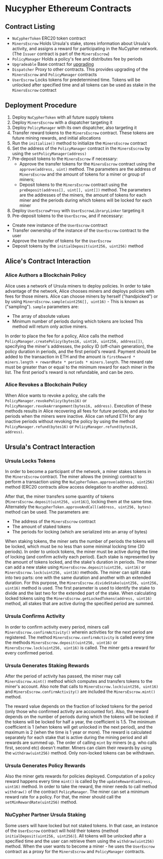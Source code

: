 # Nucypher Ethereum Contracts


## Contract Listing

* `NuCypherToken` ERC20 token contract
* `MinersEscrow` Holds Ursula's stake, stores information about Ursula's activity, and assigns a reward for participating in the NuCypher network. (The `Issuer` contract is part of the `MinersEscrow`)
* `PolicyManager` Holds a policy's fee and distributes fee by periods
* `Upgradeable` Base contract for [upgrading](upgradeable_proxy_contracts)
* `Dispatcher` Proxy to other contracts. This provides upgrading of the `MinersEscrow` and `PolicyManager` contracts
* `UserEscrow` Locks tokens for predetermined time. Tokens will be unlocked after specified time and all tokens can be used as stake in the `MinersEscrow` contract

## Deployment Procedure

1. Deploy `NuCypherToken` with all future supply tokens
2. Deploy `MinersEscrow` with a dispatcher targeting it
3. Deploy `PolicyManager` with its own dispatcher, also targeting it
4. Transfer reward tokens to the `MinersEscrow` contract. These tokens are future mining rewards, and initial allocations
5. Run the `initialize()` method to initialize the `MinersEscrow` contract
6. Set the address of the `PolicyManager` contract  in the `MinersEscrow` by using the `setPolicyManager(address)`
7. Pre-deposit tokens to the `MinersEscrow` if necessary:
	* Approve the transfer tokens for the `MinersEscrow` contract using the `approve(address, uint)` method. The parameters are the address of `MinersEscrow` and the amount of tokens for a miner or group of miners;
	* Deposit tokens to the `MinersEscrow` contract using the `preDeposit(address[], uint[], uint[])` method. The parameters are the addresses of the miners, the amount of tokens for each miner and the periods during which tokens will be locked for each miner
8. Deploy `UserEscrowProxy` with `UserEscrowLibraryLinker` targeting it
9. Pre-deposit tokens to the `UserEscrow`, and if necessary:

* Create new instance of the `UserEscrow` contract 
* Transfer ownership of the instance of the `UserEscrow` contract to the user
* Approve the transfer of tokens for the `UserEscrow`
* Deposit tokens by the `initialDeposit(uint256, uint256)` method

## Alice's Contract Interaction

### Alice Authors a Blockchain Policy

Alice uses a network of Ursula miners to deploy policies.
In order to take advantage of the network, Alice chooses miners and deploys policies with fees for those miners.
Alice can choose miners by herself ("handpicked") or by using `MinersEscrow.sample(uint256[], uint16)` - This is  known as ("sampling").
`sample` parameters are:
* The array of absolute values
* Minimum number of periods during which tokens are locked
This method will return only active miners.

In order to place the fee for a policy, Alice calls the method `PolicyManager.createPolicy(bytes16, uint16, uint256, address[])`,
specifying the miner's addresses, the policy ID (off-chain generation), the policy duration in periods, and the first period's reward.
Payment should be added to the transaction in ETH and the amount is `firstReward * miners.length + rewardRate * periods * miners.length`.
The reward rate must be greater than or equal to the minimum reward for each miner in the list. The first period's reward is not refundable, and can be zero.

### Alice Revokes a Blockchain Policy

When Alice wants to revoke a policy, she calls the `PolicyManager.revokePolicy(bytes16)` or `PolicyManager.revokeArrangement(bytes16, address)`.
Execution of these methods results in Alice recovering all fees for future periods, and also for periods when the miners were inactive.
Alice can refund ETH for any inactive periods without revoking the policy by using the method `PolicyManager.refund(bytes16)` or `PolicyManager.refund(bytes16, address)`.


## Ursula's Contract Interaction


### Ursula Locks Tokens

In order to become a participant of the network, a miner stakes tokens in the `MinersEscrow` contract.
The miner allows the (mining) contract to perform a transaction using the `NuCypherToken.approve(address, uint256)` method
(ERC20 contracts allow access delegation to another address).

After that, the miner transfers some quantity of tokens (`MinersEscrow.deposit(uint256, uint16)`), locking them at the same time.
Alternately the `NucypherToken.approveAndCall(address, uint256, bytes)` method can be used.
The parameters are:
* The address of the `MinersEscrow` contract
* The amount of staked tokens
* The periods for locking (which are serialized into an array of bytes)

When staking tokens, the miner sets the number of periods the tokens will be locked, which must be no less than some minimal locking time (30 periods).
In order to unlock tokens, the miner must be active during the time of locking (and confirm activity each period).
Each stake is represented by the amount of tokens locked, and the stake's duration in periods.
The miner can add a new stake using `MinersEscrow.deposit(uint256, uint16)` or `MinersEscrow.lock(uint256, uint16)` methods.
The miner can split stake into two parts: one with the same duration and another with an extended duration.
For this purpose, the `MinersEscrow.divideStake(uint256, uint256, uint16)` method is used.
The first parameter is used to identify the stake to divide and the last two for the extended part of the stake.
When calculating locked tokens using the `MinersEscrow.getLockedTokens(address, uint16)` method, all stakes that are active during the specified period are summed.


### Ursula Confirms Activity

In order to confirm activity every period, miners call `MinersEscrow.confirmActivity()` wherein activities for the next period are registered.
The method `MinersEscrow.confirmActivity` is called every time the methods `MinersEscrow.deposit(uint256, uint16)` or `MinersEscrow.lock(uint256, uint16)` is called.
The miner gets a reward for every confirmed period.

### Ursula Generates Staking Rewards
After the period of activity has passed, the miner may call `MinersEscrow.mint()` method which computes and transfers tokens to the miner's account.
Also note that calls to `MinersEscrow.lock(uint256, uint16)` and `MinersEscrow.confirmActivity()` are included the `MinersEscrow.mint()` method.

The reward value depends on the fraction of locked tokens for the period (only those who confirmed activity are accounted for).
Also, the reward depends on the number of periods during which the tokens will be locked: if the tokens will be locked for half a year, the coefficient is 1.5.
The minimum coefficient is 1 (when tokens will get unlocked in the next period), and the maximum is 2 (when the time is 1 year or more).
The reward is calculated separately for each stake that is active during the mining period and all rewards are summed up.
The order of calling `mint` by miners (e.g. who calls first, second etc) doesn't matter.
Miners can claim their rewards by using the `withdraw(uint256)` method. Only non-locked tokens can be withdrawn.


### Ursula Generates Policy Rewards
Also the miner gets rewards for policies deployed.
Computation of a policy reward happens every time `mint()` is called by the `updateReward(address, uint16)` method.
In order to take the reward, the miner needs to call method `withdraw()` of the contract `PolicyManager`.
The miner can set a minimum reward rate for a policy. For that, the miner should call the `setMinRewardRate(uint256)` method.


### NuCypher Partner Ursula Staking
Some users will have locked but not staked tokens.
In that case, an instance of the `UserEscrow` contract will hold their tokens (method `initialDeposit(uint256, uint256)`).
All tokens will be unlocked after a specified time and the user can retrieve them using the `withdraw(uint256)` method.
When the user wants to become a miner - he uses the `UserEscrow` contract as a proxy for the `MinersEscrow` and `PolicyManager` contracts.
